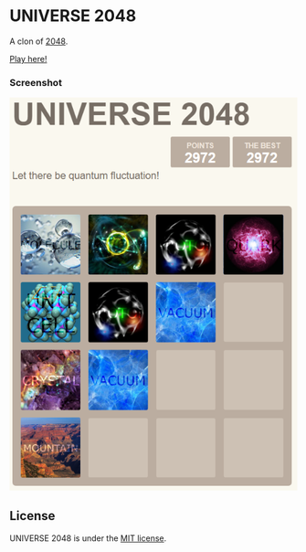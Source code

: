 # UNIVERSE 2048
A clon of [2048](https://github.com/gabrielecirulli/2048).

[Play here!](http://soneralbayrak.com/universe2048/)

### Screenshot

[![Screenshot](https://raw.githubusercontent.com/soneralbayrak/universe2048/master/img/ss.png)](https://raw.githubusercontent.com/soneralbayrak/universe2048/master/img/ss.png)

## License
UNIVERSE 2048 is under the [MIT license](https://raw.githubusercontent.com/soneralbayrak/universe2048/master/LICENSE).

